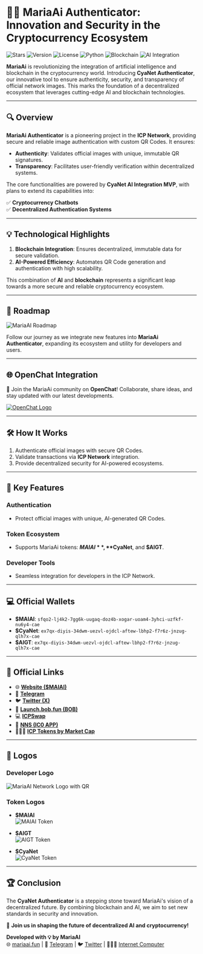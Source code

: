 # 🚀🤖 **MariaAi Authenticator**: Innovation and Security in the Cryptocurrency Ecosystem

![Stars](https://img.shields.io/github/stars/mariaai/authenticator?style=social)
![Version](https://img.shields.io/badge/version-1.0.0-blue)
![License](https://img.shields.io/badge/license-MIT-green)
![Python](https://img.shields.io/badge/python-3.9+-blue)
![Blockchain](https://img.shields.io/badge/blockchain-ICP%20Network-purple)
![AI Integration](https://img.shields.io/badge/AI-Integration-orange)

**MariaAi** is revolutionizing the integration of artificial intelligence and blockchain in the cryptocurrency world. Introducing **CyaNet Authenticator**, our innovative tool to ensure authenticity, security, and transparency of official network images. This marks the foundation of a decentralized ecosystem that leverages cutting-edge AI and blockchain technologies.

---

## 🔍 **Overview**

**MariaAi Authenticator** is a pioneering project in the **ICP Network**, providing secure and reliable image authentication with custom QR Codes. It ensures:

- **Authenticity**: Validates official images with unique, immutable QR signatures.
- **Transparency**: Facilitates user-friendly verification within decentralized systems.

The core functionalities are powered by **CyaNet AI Integration MVP**, with plans to extend its capabilities into:

✅ **Cryptocurrency Chatbots**  
✅ **Decentralized Authentication Systems**  

---

## 💡 **Technological Highlights**

1. **Blockchain Integration**: Ensures decentralized, immutable data for secure validation.  
2. **AI-Powered Efficiency**: Automates QR Code generation and authentication with high scalability.

This combination of **AI** and **blockchain** represents a significant leap towards a more secure and reliable cryptocurrency ecosystem.

---

## 📅 **Roadmap**

![MariaAI Roadmap](../docs/MariaAi_Roadmap.svg)

Follow our journey as we integrate new features into **MariaAi Authenticator**, expanding its ecosystem and utility for developers and users.

---

## 🌐 **OpenChat Integration**

📢 Join the MariaAi community on **OpenChat**! Collaborate, share ideas, and stay updated with our latest developments.

[![OpenChat Logo](../src/assets/openchat_logo.png)](https://oc.app/community/havf2-kaaaa-aaaac-agmeq-cai/channel/1592507237/?ref=jw2oj-3iaaa-aaaar-a62ea-cai)

---

## 🛠️ **How It Works**

1. Authenticate official images with secure QR Codes.
2. Validate transactions via **ICP Network** integration.
3. Provide decentralized security for AI-powered ecosystems.

---

## 🌟 **Key Features**

### **Authentication**
- Protect official images with unique, AI-generated QR Codes.

### **Token Ecosystem**
- Supports MariaAi tokens: **$MAIAI**, **$CyaNet**, and **$AIGT**.

### **Developer Tools**
- Seamless integration for developers in the ICP Network.

---

## 💻 **Official Wallets**

- **$MAIAI**: `sfqo2-lj4k2-7gg6k-uugaq-doz4b-xogar-uoam4-3yhci-uzfkf-nu6y4-cae`
- **$CyaNet**: `ex7qx-diyis-34dwm-uezvl-ojdcl-aftew-lbhp2-f7r6z-jnzug-qlh7x-cae`
- **$AIGT**: `ex7qx-diyis-34dwm-uezvl-ojdcl-aftew-lbhp2-f7r6z-jnzug-qlh7x-cae`

---

## 🔗 **Official Links**

- 🌐 [**Website ($MAIAI)**](https://mariaai.fun)  
- 💬 [**Telegram**](https://t.me/mariaAi18y)  
- 🐦 [**Twitter (X)**](https://x.com/MariaAi18y)  
- 🤖 [**Launch.bob.fun (BOB)**](https://launch.bob.fun)  
- 💻 [**ICPSwap**](https://app.icpswap.com/swap)  
- 🧪 [**NNS (IC0 APP)**](https://nns.ic0.app)  
- 👨🏻‍💻 [**ICP Tokens by Market Cap**](https://icptokens.net)

---

## 🎨 **Logos**

### **Developer Logo**
![MariaAI Network Logo with QR](../src/assets/MariaAi_Network_Logo_com_qr.png)

### **Token Logos**
- **$MAIAI**  
![MAIAI Token](../src/assets/output/QR_MAIAI_MariaAi.jpeg)

- **$AIGT**  
![AIGT Token](../src/assets/output/QR_AIGT_AIgnition_Token.jpeg)

- **$CyaNet**  
![CyaNet Token](../src/assets/output/QR_CYA_CyaNetAI_Token.jpeg)

---

## 🏆 **Conclusion**

The **CyaNet Authenticator** is a stepping stone toward MariaAi's vision of a decentralized future. By combining blockchain and AI, we aim to set new standards in security and innovation.

🚀 **Join us in shaping the future of decentralized AI and cryptocurrency!**

**Developed with 💡 by MariaAI**  
🌐 [mariaai.fun](https://mariaai.fun) | 💬 [Telegram](https://t.me/mariaAi18y) | 🐦 [Twitter](https://x.com/MariaAi18y) | 👨🏻‍💻 [Internet Computer](https://internetcomputer.org)

